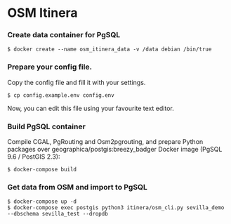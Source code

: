 # OSM Itinera

### Create data container for PgSQL
```
$ docker create --name osm_itinera_data -v /data debian /bin/true
```

### Prepare your config file.

Copy the config file and fill it with your settings.
```
$ cp config.example.env config.env
```
Now, you can edit this file using your favourite text editor.


### Build PgSQL container
Compile CGAL, PgRouting and Osm2pgrouting, and prepare Python packages over geographica/postgis:breezy_badger Docker image (PgSQL 9.6 / PostGIS 2.3):
```
$ docker-compose build
```

### Get data from OSM and import to PgSQL
```
$ docker-compose up -d
$ docker-compose exec postgis python3 itinera/osm_cli.py sevilla_demo --dbschema sevilla_test --dropdb
```
